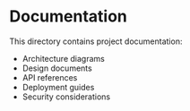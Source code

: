 # Documentation

This directory contains project documentation:

- Architecture diagrams
- Design documents
- API references
- Deployment guides
- Security considerations
